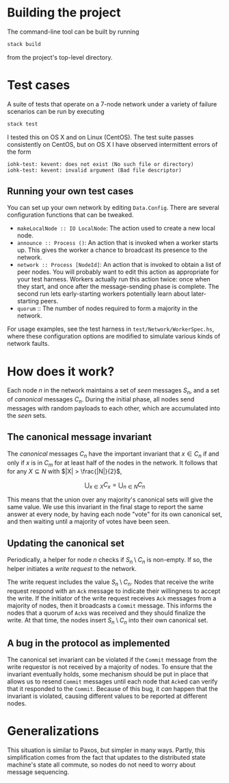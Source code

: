 # Building the project

The command-line tool can be built by running

```bash
stack build
```

from the project's top-level directory.

# Test cases

A suite of tests that operate on a 7-node network under a variety of failure scenarios
can be run by executing

```bash
stack test
```

I tested this on OS X and on Linux (CentOS). The test suite passes consistently on
CentOS, but on OS X I have observed intermittent errors of the form

```
iohk-test: kevent: does not exist (No such file or directory)
iohk-test: kevent: invalid argument (Bad file descriptor)
```

## Running your own test cases

You can set up your own network by editing `Data.Config`. There are several
configuration functions that can be tweaked.

  * `makeLocalNode :: IO LocalNode`: The action used to create a new local node.
  * `announce :: Process ()`: An action that is invoked when a worker starts up.
    This gives the worker a chance to broadcast its presence to the network.
  * `network :: Process [NodeId]`: An action that is invoked to obtain a list of
    peer nodes. You will probably want to edit this action as appropriate for your
    test harness. Workers actually run this action twice: once when they start,
    and once after the message-sending phase is complete. The second run lets
    early-starting workers potentially learn about later-starting peers.
  * `quorum` :: The number of nodes required to form a majority in the network.

For usage examples, see the test harness in `test/Network/WorkerSpec.hs`, where
these configuration options are modified to simulate various kinds of network faults.

# How does it work?

Each node $`n`$ in the network maintains a set of *seen* messages $`S_n`$, and a set of
*canonical* messages $`C_n`$. During the initial phase, all nodes send messages with
random payloads to each other, which are accumulated into the *seen* sets.

## The canonical message invariant

The *canonical* messages $`C_n`$ have the important invariant that
$`x \in C_n`$ if and only if $`x`$ is in $`C_m`$ for at least half of the nodes in the
network.
It follows that for any $`X \subseteq N`$ with $`|X| > \frac{|N|}{2}`$,

```math
\bigcup_{x \in X} C_x = \bigcup_{n \in N} C_n
```

This means that the union over any majority's canonical sets will give the same
value. We use this invariant in the final stage to report the same answer at every node,
by having each node "vote" for its own canonical set, and then waiting until
a majority of votes have been seen.

## Updating the canonical set

Periodically, a helper for node $`n`$ checks if $`S_n \setminus C_n`$ is non-empty.
If so, the helper initiates a *write request* to the network.

The write request includes the value $`S_n \setminus C_n`$. Nodes that receive the
write request respond with an `Ack` message to indicate their willingness to accept
the write. If the initiator of the write request receives `Ack` messages from a
majority of nodes, then it broadcasts a `Commit` message. This informs the nodes
that a quorum of `Ack`s was received and they should finalize the write. At that
time, the nodes insert $`S_n \setminus C_n`$ into their own canonical set.

## A bug in the protocol as implemented

The canonical set invariant can be violated if the `Commit` message from the
write requestor is not received by a majority of nodes. To ensure that the invariant
eventually holds, some mechanism should be put in place that allows us to
resend `Commit` messages until each node that `Ack`ed can verify that it responded
to the `Commit`. Because of this bug, it *can* happen that the invariant is
violated, causing different values to be reported at different nodes.

# Generalizations

This situation is similar to Paxos, but simpler in many ways. Partly, this
simplification comes from the fact that updates to the distributed state machine's
state all commute, so nodes do not need to worry about message sequencing.


